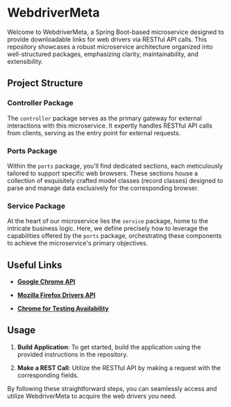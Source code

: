 # WebdriverMeta

Welcome to WebdriverMeta, a Spring Boot-based microservice designed to provide downloadable links for web drivers via RESTful API calls. This repository showcases a robust microservice architecture organized into well-structured packages, emphasizing clarity, maintainability, and extensibility.


## Project Structure

### Controller Package
The `controller` package serves as the primary gateway for external interactions with this microservice. It expertly handles RESTful API calls from clients, serving as the entry point for external requests.

### Ports Package
Within the `ports` package, you'll find dedicated sections, each meticulously tailored to support specific web browsers. These sections house a collection of exquisitely crafted model classes (record classes) designed to parse and manage data exclusively for the corresponding browser.

### Service Package
At the heart of our microservice lies the `service` package, home to the intricate business logic. Here, we define precisely how to leverage the capabilities offered by the `ports` package, orchestrating these components to achieve the microservice's primary objectives.

## Useful Links

- [**Google Chrome API**](https://googlechromelabs.github.io/chrome-for-testing/latest-versions-per-milestone-with-downloads.json)

- [**Mozilla Firefox Drivers API**](https://github.com/mozilla/geckodriver/releases)

- [**Chrome for Testing Availability**](https://github.com/GoogleChromeLabs/chrome-for-testing#json-api-endpoints)


## Usage

1. **Build Application**: To get started, build the application using the provided instructions in the repository.

2. **Make a REST Call**: Utilize the RESTful API by making a request with the corresponding fields.

By following these straightforward steps, you can seamlessly access and utilize WebdriverMeta to acquire the web drivers you need.

